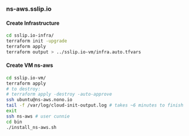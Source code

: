### ns-aws.sslip.io

#### Create Infrastructure

```bash
cd sslip.io-infra/
terraform init -upgrade
terraform apply
terraform output > ../sslip.io-vm/infra.auto.tfvars
```

#### Create VM ns-aws

```bash
cd sslip.io-vm/
terraform apply
# to destroy:
# terraform apply -destroy -auto-approve
ssh ubuntu@ns-aws.nono.io
tail -f /var/log/cloud-init-output.log # takes ~6 minutes to finish
exit
ssh ns-aws # user cunnie
cd bin
./install_ns-aws.sh
```
